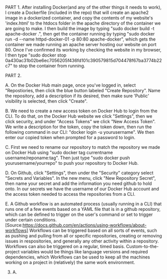 PART 1. 
  After installing Docker(and any of the other things it needs to work), I create a Dockerfile (included in the repo) that will create an apache2 image in a dockerized container, and copy the contents of my website's 'index.html' to the htdocs folder in the apache directory of the container we are going to make. I then build the image by typing "sudo docker build -t apache-docker .", then get the container running by typing "sudo docker run -d --name httpd-docker-01 -p 80:80 apache-docker", which gets the container we made running an apache server hosting our website on port 80. Once I've confirmed its working by checking the website in my browser, I then type "sudo docker stop 0a430ac31b02be6ec7056205f436fd101c390579815d704478f67ba3774b22c7" to stop the container from running.

PART 2.

  A. On the Docker Hub main page, once you've logged in, select "Repostiories, then click the blue button labeled "Create Repository". Name the repository, add a description if its desired, then make sure 'Public' visibility is selected, then click "Create".
  
  B. We need to create a new access token on Docker Hub to login from the CLI. To do that, on the Docker Hub website we click "Settings", then we click security, and under "Access Tokens" we click "New Access Token". We write a description for the token, copy the token down, then run the following command in our CLI: "docker login -u yourusername". We then enter our copied token when prompted for a password to login.
  
  C. First we need to rename our repository to match the repository we made on Docker Hub using "sudo docker tag currentname username/reponame:tag". Then just type "sudo docker push yourusername/yourrepo" to push your repository to Docker Hub.
  
  D. On Github, click "Settings", then under the "Security" category select "Secrets and Variables". In the new menu, click "New Repository Secret", then name your secret and add the information you need github to hold onto. In our secrets we have the username of our Docker Hub account and the access token needed to access the repositories from a CLI.
  
  E. A Github workflow is an automated process (usually running in a CLI) that runs one of a few events based on a YAML file that is in a github repository, which can be defined to trigger on the user's command or set to trigger under certain conditions. [Source:https://docs.github.com/en/actions/using-workflows/about-workflows] Workflows can be triggered based on all sorts of events, such as pushing and pulling from all or specific repositories, creating or removing issues in respositories, and generally any other activity within a repository. Workflows can also be triggered on a regular, timed basis. Custom-to-the-project variables would be things like language versions and required dependencies, which Workflows can be used to keep all the machines working on a project in (relatively) the same work environment.
  
 3. A. 
